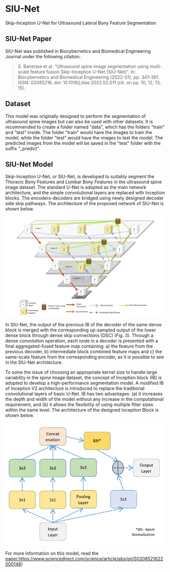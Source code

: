 # SIU-Net
Skip-Inception U-Net for Ultrasound Lateral Bony Feature Segmentation

## SIU-Net Paper
SIU-Net was published in Biocybernetics and Biomedical Engineering Journal under the following citation:
>S. Banerjee et al. “Ultrasound spine image segmentation using multi-scale feature fusion Skip-Inception U-Net (SIU-Net)”. In: Biocybernetics and Biomedical Engineering (2022-01), pp. 341–361. ISSN: 02085216. doi: 10.1016/j.bbe.2022.02.011 (cit. on pp. 10, 12, 13, 15).

## Dataset
This model was originally designed to perform the segmentation of ultrasound spine images but can also be used with other datasets. It is recommended to create a folder named "data", which has the folders "train" and "test" inside. The folder "train" would have the images to train the model, while the folder "test" would have the images to test the model. The predicted images from the model will be saved in the "test" folder with the suffix "_predict".

## SIU-Net Model
Skip-Inception U-Net, or SIU-Net, is developed to suitably segment the Thoracic Bony Features and Lumbar Bony Features in the ultrasound spine image dataset. The standard U-Net is adopted as the main network architecture, and the simple convolutional layers are replaced with Inception blocks. The encoders-decoders are bridged using newly designed decoder side skip pathways. The architecture of the proposed network of SIU-Net is shown below.

![alt text](/images/SIU-Net.png)

In SIU-Net, the output of the previous IB of the decoder of the same dense block is merged with the corresponding up-sampled output of the lower dense block through dense skip connections (DSC) (Fig. 3). Through a dense convolution operation, each node in a decoder is presented with a final aggregated-fused feature map containing: a) the feature from the previous decoder, b) intermediate block combined feature maps and c) the same-scale feature from the corresponding encoder, as it is possible to see in the SIU-Net architecture.

To solve the issue of choosing an appropriate kernel size to handle large variability in the spine image dataset, the concept of Inception block (IB) is adopted to develop a high-performance segmentation model. A modified IB of Inception V2 architecture is introduced to replace the traditional convolutional layers of basic U-Net. IB has two advantages: (a) it increases the depth and width of the model without any increase in the computational requirement, and (b) it allows the flexibility of using multiple filter sizes within the same level. The architecture of the designed Inception Block is shown below.

![alt text](/images/InceptionBlock.png)

For more information on this model, read the [paper.](https://www.sciencedirect.com/science/article/abs/pii/S0208521622000146)https://www.sciencedirect.com/science/article/abs/pii/S0208521622000146)






